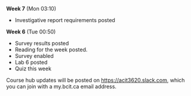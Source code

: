 **Week 7** (Mon 03:10)
- Investigative report requirements posted

**Week 6** (Tue 00:50)  
- Survey results posted
- Reading for the week posted. 
- Survey enabled
- Lab 6 posted
- Quiz this week


Course hub updates will be posted on https://acit3620.slack.com, which you
can join with a my.bcit.ca email address.
